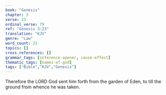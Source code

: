 ```yaml
---
book: "Genesis"
chapter: 3
verse: 23
ordinal_verse: 79
ref: "Genesis 3:23"
translation: "KJV"
genre: "Law"
word_count: 21
topics: []
cross_references: []
grammar_tags: [inference-opener, cause-effect]
thematic_tags: [names-of-god]
tags: ["Bible","KJV","Genesis"]
---
```

Therefore the LORD God sent him forth from the garden of Eden, to till the ground from whence he was taken.
